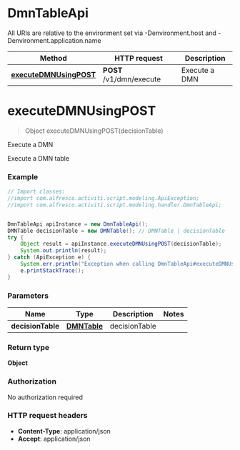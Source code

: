 # DmnTableApi

All URIs are relative to the environment set via -Denvironment.host and -Denvironment.application.name

Method | HTTP request | Description
------------- | ------------- | -------------
[**executeDMNUsingPOST**](DmnTableApi.md#executeDMNUsingPOST) | **POST** /v1/dmn/execute | Execute a DMN


<a name="executeDMNUsingPOST"></a>
# **executeDMNUsingPOST**
> Object executeDMNUsingPOST(decisionTable)

Execute a DMN

Execute a DMN table

### Example
```java
// Import classes:
//import com.alfresco.activiti.script.modeling.ApiException;
//import com.alfresco.activiti.script.modeling.handler.DmnTableApi;


DmnTableApi apiInstance = new DmnTableApi();
DMNTable decisionTable = new DMNTable(); // DMNTable | decisionTable
try {
    Object result = apiInstance.executeDMNUsingPOST(decisionTable);
    System.out.println(result);
} catch (ApiException e) {
    System.err.println("Exception when calling DmnTableApi#executeDMNUsingPOST");
    e.printStackTrace();
}
```

### Parameters

Name | Type | Description  | Notes
------------- | ------------- | ------------- | -------------
 **decisionTable** | [**DMNTable**](DMNTable.md)| decisionTable |

### Return type

**Object**

### Authorization

No authorization required

### HTTP request headers

 - **Content-Type**: application/json
 - **Accept**: application/json

